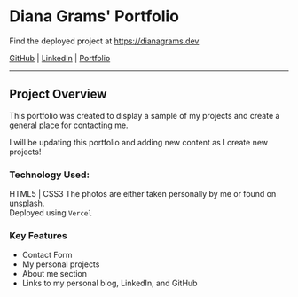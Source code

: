 # Diana Grams' Portfolio

Find the deployed project at https://dianagrams.dev

[GitHub](https://github.com/deegrams221) |
[LinkedIn](https://www.linkedin.com/in/diana-grams/) |
[Portfolio](https://dianagrams.dev/)

---

## Project Overview

This portfolio was created to display a sample of my projects and create a
general place for contacting me.

I will be updating this portfolio and adding new content as I create new
projects!

### Technology Used:

HTML5 | CSS3 The photos are either taken personally by me or found on unsplash.
<br> Deployed using `Vercel`

### Key Features

- Contact Form
- My personal projects
- About me section
- Links to my personal blog, LinkedIn, and GitHub
